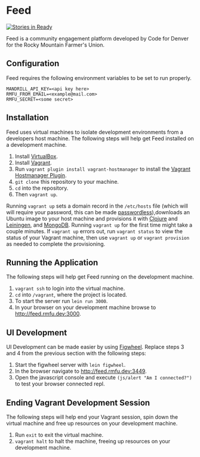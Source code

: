 # Feed

[![Stories in Ready](https://badge.waffle.io/codefordenver/rmfu-feed.png?label=ready&title=Ready)](https://waffle.io/codefordenver/rmfu-feed)

Feed is a community engagement platform developed by Code for Denver for the 
Rocky Mountain Farmer's Union.

## Configuration

Feed requires the following environment variables to be set to run properly.

````
MANDRILL_API_KEY=<api key here>
RMFU_FROM_EMAIL=<example@mail.com>
RMFU_SECRET=<some secret>
````

## Installation

Feed uses virtual machines to isolate development environments from a 
developers host machine. The following steps will help get Feed installed 
on a development machine.

1. Install [VirtualBox](https://www.virtualbox.org).
2. Install [Vagrant](https://www.vagrantup.com).
3. Run `vagrant plugin install vagrant-hostmanager` to install the [Vagrant Hostmanager Plugin](https://github.com/smdahlen/vagrant-hostmanager).
4. `git clone` this repository to your machine.
5. `cd` into the repository.
6. Then `vagrant up`.

Running `vagrant up` sets a domain record in the `/etc/hosts` file (which will 
will require your password, this can be made [passwordless](https://github.com/smdahlen/vagrant-hostmanager#passwordless-sudo)),downloads an Ubuntu image to your host machine and 
provisions it with [Clojure](http://clojure.org/) and 
[Leiningen](http://leiningen.org), and [MongoDB](https://www.mongodb.org).
Running `vagrant up` for the first time might take a couple minutes. If 
`vagrant up` errors out, run `vagrant status` to view the status of your
Vagrant machine, then use `vagrant up` or `vagrant provision` as needed to
complete the provisioning.

## Running the Application

The following steps will help get Feed running on the development machine.

1. `vagrant ssh` to login into the virtual machine.
2. `cd` into `/vagrant`, where the project is located.
3. To start the server run `lein run 3000`.
4. In your browser on your development machine browse to http://feed.rmfu.dev:3000.

## UI Development

UI Development can be made easier by using [Figwheel](https://github.com/bhauman/lein-figwheel). 
Replace steps 3 and 4 from the previous section with the following steps:

1. Start the figwheel server with `lein figwheel`.
2. In the browser navigate to http://feed.rmfu.dev:3449.
3. Open the javascript console and execute `(js/alert "Am I connected?")` to 
test your browser connected repl.

## Ending Vagrant Development Session

The following steps will help end your Vagrant session, spin down the virtual 
machine and free up resources on your development machine.

1. Run `exit` to exit the virtual machine.
2. `vagrant halt` to halt the machine, freeing up resources on your 
development machine.
